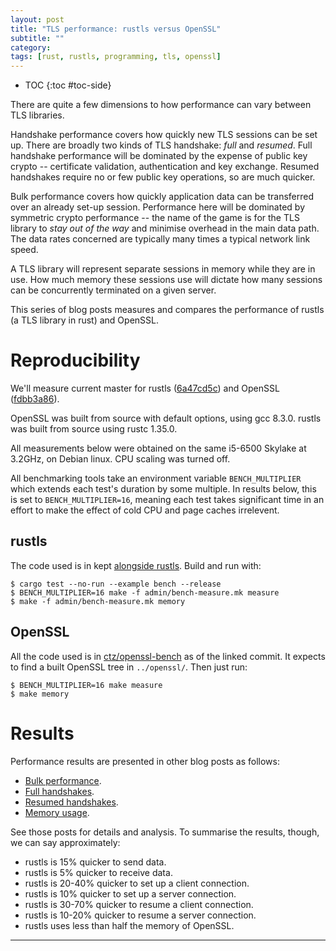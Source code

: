 ```yaml
---
layout: post
title: "TLS performance: rustls versus OpenSSL"
subtitle: ""
category: 
tags: [rust, rustls, programming, tls, openssl]
---
```


* TOC
{:toc #toc-side}

There are quite a few dimensions to how performance can vary between TLS
libraries.

Handshake performance covers how quickly new TLS sessions can be
set up.  There are broadly two kinds of TLS handshake: *full* and
*resumed*.  Full handshake performance will be dominated by the
expense of public key crypto -- certificate validation, authentication
and key exchange.  Resumed handshakes require no or
few public key operations, so are much quicker.

Bulk performance covers how quickly application data can be
transferred over an already set-up session.  Performance here
will be dominated by symmetric crypto performance -- the name
of the game is for the TLS library to *stay out of the way* and
minimise overhead in the main data path.  The data rates
concerned are typically many times a typical network link speed.

A TLS library will represent separate sessions in memory while they are
in use.  How much memory these sessions use will dictate how many sessions
can be concurrently terminated on a given server.

This series of blog posts measures and compares the performance of
rustls (a TLS library in rust) and OpenSSL.

# Reproducibility

We'll measure current master for rustls ([6a47cd5c][rustls-master])
and OpenSSL ([fdbb3a86][openssl-master]).

OpenSSL was built from source with default options, using gcc 8.3.0.
rustls was built from source using rustc 1.35.0.

All measurements below were obtained on the same i5-6500 Skylake at
3.2GHz, on Debian linux.  CPU scaling was turned off.

All benchmarking tools take an environment variable `BENCH_MULTIPLIER`
which extends each test's duration by some multiple.  In results below,
this is set to `BENCH_MULTIPLIER=16`, meaning each test takes significant
time in an effort to make the effect of cold CPU and page caches irrelevent.

## rustls

The code used is in kept [alongside rustls][rustlsbench].  Build and
run with:

```
$ cargo test --no-run --example bench --release
$ BENCH_MULTIPLIER=16 make -f admin/bench-measure.mk measure
$ make -f admin/bench-measure.mk memory
```

## OpenSSL

All the code used is in [ctz/openssl-bench][oslbench] as of the linked
commit.  It expects to find a built OpenSSL tree in `../openssl/`.  Then
just run:

```
$ BENCH_MULTIPLIER=16 make measure
$ make memory
```

# Results

Performance results are presented in other blog posts as follows:

- [Bulk performance](bulk).
- [Full handshakes](fullhs).
- [Resumed handshakes](resumption).
- [Memory usage](memory).

See those posts for details and analysis.  To summarise the results, though,
we can say approximately:

- rustls is 15% quicker to send data.
- rustls is 5% quicker to receive data.
- rustls is 20-40% quicker to set up a client connection. 
- rustls is 10% quicker to set up a server connection.
- rustls is 30-70% quicker to resume a client connection.
- rustls is 10-20% quicker to resume a server connection.
- rustls uses less than half the memory of OpenSSL.

-----

[rustls]: https://github.com/ctz/rustls
[rustls-master]: https://github.com/ctz/rustls/tree/6a47cd5cb411042d9a8acc591203ede10632ea2e
[openssl-master]: https://github.com/openssl/openssl/tree/fdbb3a86
[oslbench]: https://github.com/ctz/openssl-bench/tree/7bc3277b062c598463d60e6d821198ec5c7a4763
[rustlsbench]: https://github.com/ctz/rustls/blob/6a47cd5cb411042d9a8acc591203ede10632ea2e/examples/internal/bench.rs
[pclmulqdq]: https://www.intel.com/content/www/us/en/processors/carry-less-multiplication-instruction-in-gcm-mode-paper.html
[ring]: https://github.com/briansmith/ring
[boringssl]: https://github.com/google/boringssl
[c10k]: https://en.wikipedia.org/wiki/C10k_problem
[bulk]: /2019/07/02/rustls-vs-openssl-bulk-performance.html
[fullhs]: /2019/07/02/rustls-vs-openssl-handshake-performance.html
[resumption]: /2019/07/02/rustls-vs-openssl-resumption-performance.html
[memory]: /2019/07/02/rustls-vs-openssl-memory-usage.html
[intro]: /2019/07/02/rustls-vs-openssl-performance.html

